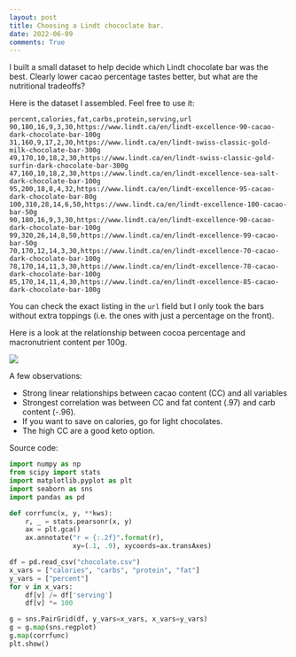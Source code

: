 ```yaml
---
layout: post
title: Choosing a Lindt chococlate bar. 
date: 2022-06-09
comments: True
---
```


I built a small dataset to help decide which Lindt chocolate bar was the best.
Clearly lower cacao percentage tastes better, but what are the nutritional tradeoffs?

Here is the dataset I assembled. Feel free to use it:

```
percent,calories,fat,carbs,protein,serving,url
90,180,16,9,3,30,https://www.lindt.ca/en/lindt-excellence-90-cacao-dark-chocolate-bar-100g
31,160,9,17,2,30,https://www.lindt.ca/en/lindt-swiss-classic-gold-milk-chocolate-bar-300g
49,170,10,18,2,30,https://www.lindt.ca/en/lindt-swiss-classic-gold-surfin-dark-chocolate-bar-300g
47,160,10,18,2,30,https://www.lindt.ca/en/lindt-excellence-sea-salt-dark-chocolate-bar-100g
95,200,18,8,4,32,https://www.lindt.ca/en/lindt-excellence-95-cacao-dark-chocolate-bar-80g
100,310,28,14,6,50,https://www.lindt.ca/en/lindt-excellence-100-cacao-bar-50g
90,180,16,9,3,30,https://www.lindt.ca/en/lindt-excellence-90-cacao-dark-chocolate-bar-100g
99,320,26,14,8,50,https://www.lindt.ca/en/lindt-excellence-99-cacao-bar-50g
70,170,12,14,3,30,https://www.lindt.ca/en/lindt-excellence-70-cacao-dark-chocolate-bar-100g
78,170,14,11,3,30,https://www.lindt.ca/en/lindt-excellence-78-cacao-dark-chocolate-bar-100g
85,170,14,11,4,30,https://www.lindt.ca/en/lindt-excellence-85-cacao-dark-chocolate-bar-100g
```

You can check the exact listing in the `url` field but I only took the bars without extra toppings (i.e. the ones with just a percentage on the front).

Here is a look at the relationship between cocoa percentage and macronutrient content per 100g.

![]({{site.url}}/assets/choco.png)

A few observations:

* Strong linear relationships between cacao content (CC) and all variables
* Strongest correlation was between CC and fat content (.97) and carb content (-.96).
* If you want to save on calories, go for light chocolates.
* The high CC are a good keto option.

Source code:

```python
import numpy as np
from scipy import stats
import matplotlib.pyplot as plt
import seaborn as sns
import pandas as pd

def corrfunc(x, y, **kws):
    r, _ = stats.pearsonr(x, y)
    ax = plt.gca()
    ax.annotate("r = {:.2f}".format(r),
                xy=(.1, .9), xycoords=ax.transAxes)

df = pd.read_csv("chocolate.csv")
x_vars = ["calories", "carbs", "protein", "fat"]
y_vars = ["percent"]
for v in x_vars:
    df[v] /= df['serving']
    df[v] *= 100

g = sns.PairGrid(df, y_vars=x_vars, x_vars=y_vars)
g = g.map(sns.regplot)
g.map(corrfunc)
plt.show()
```
